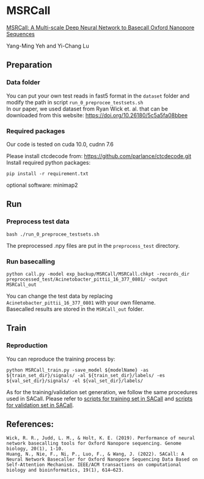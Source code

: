 #  MSRCall
[MSRCall: A Multi-scale Deep Neural Network to Basecall Oxford Nanopore Sequences](https://doi.org/10.1093/bioinformatics/btac435)

Yang-Ming Yeh and Yi-Chang Lu
## Preparation

### Data folder
You can put your own test reads in fast5 format in the `dataset` folder and modify the path in script `run_0_preprocee_testsets.sh`  
In our paper, we used dataset from Ryan Wick et. al. that can be downloaded from this website:
https://doi.org/10.26180/5c5a5fa08bbee
### Required packages
Our code is tested on cuda 10.0, cudnn 7.6

Please install ctcdecode from:
https://github.com/parlance/ctcdecode.git  
Install required python packages:
```angular2
pip install -r requirement.txt
```
optional software:
minimap2  

## Run

### Preprocess test data
    bash ./run_0_preprocee_testsets.sh
The preprocessed .npy files are put in the `preprocess_test` directory.
### Run basecalling
```angular2
python call.py -model exp_backup/MSRCall/MSRCall.chkpt -records_dir preprocessed_test/Acinetobacter_pittii_16_377_0801/ -output MSRCall_out
```
You can change the test data by replacing `Acinetobacter_pittii_16_377_0801` with your own filename.  
Basecalled results are stored in the `MSRCall_out` folder.

## Train

### Reproduction
You can reproduce the training process by:
```angular2
python MSRCall_train.py -save_model ${modelName} -as ${train_set_dir}/signals/ -al ${train_set_dir}/labels/ -es ${val_set_dir}/signals/ -el ${val_set_dir}/labels/
```
As for the training/validation set generation, we follow the same procedures used in SACall.
Please refer to [scripts for training set in SACall](https://github.com/huangnengCSU/SACall-basecaller/blob/master/scripts/KP_generate_dataset.sh) and  [scripts for validation set in SACall](https://github.com/huangnengCSU/SACall-basecaller/blob/master/scripts/KP_generate_validation_dataset.sh).
## References:
    Wick, R. R., Judd, L. M., & Holt, K. E. (2019). Performance of neural network basecalling tools for Oxford Nanopore sequencing. Genome biology, 20(1), 1-10.
    Huang, N., Nie, F., Ni, P., Luo, F., & Wang, J. (2022). SACall: A Neural Network Basecaller for Oxford Nanopore Sequencing Data Based on Self-Attention Mechanism. IEEE/ACM transactions on computational biology and bioinformatics, 19(1), 614–623.
